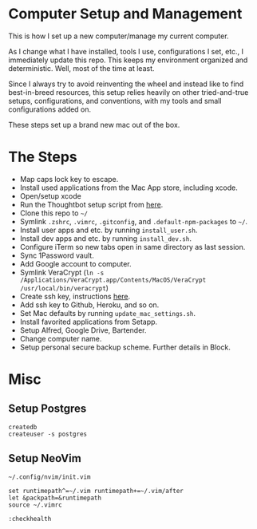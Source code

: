 # Computer Setup and Management

This is how I set up a new computer/manage my current computer.

As I change what I have installed, tools I use, configurations I set, etc., I immediately update this repo. This keeps my environment organized and deterministic. Well, most of the time at least.

Since I always try to avoid reinventing the wheel and instead like to find best-in-breed resources, this setup relies heavily on other tried-and-true setups, configurations, and conventions, with my tools and small configurations added on.

These steps set up a brand new mac out of the box.

# The Steps

- Map caps lock key to escape.
- Install used applications from the Mac App store, including xcode.
- Open/setup xcode
- Run the Thoughtbot setup script from [here](https://github.com/thoughtbot/laptop).
- Clone this repo to `~/`
- Symlink `.zshrc`, `.vimrc`, `.gitconfig`, and `.default-npm-packages` to `~/`.
- Install user apps and etc. by running `install_user.sh`.
- Install dev apps and etc. by running `install_dev.sh`.
- Configure iTerm so new tabs open in same directory as last session.
- Sync 1Password vault.
- Add Google account to computer.
- Symlink VeraCrypt (`ln -s /Applications/VeraCrypt.app/Contents/MacOS/VeraCrypt /usr/local/bin/veracrypt`)
- Create ssh key, instructions [here](https://help.github.com/articles/generating-ssh-keys/).
- Add ssh key to Github, Heroku, and so on.
- Set Mac defaults by running `update_mac_settings.sh`.
- Install favorited applications from Setapp.
- Setup Alfred, Google Drive, Bartender.
- Change computer name.
- Setup personal secure backup scheme. Further details in Block.

# Misc

## Setup Postgres
```shell
createdb
createuser -s postgres
```

## Setup NeoVim
`~/.config/nvim/init.vim`
```shell
set runtimepath^=~/.vim runtimepath+=~/.vim/after
let &packpath=&runtimepath
source ~/.vimrc
```
`:checkhealth`

